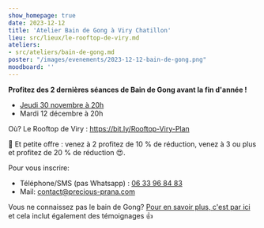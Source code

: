 ```yaml
---
show_homepage: true
date: 2023-12-12
title: 'Atelier Bain de Gong à Viry Chatillon'
lieu: src/lieux/le-rooftop-de-viry.md
ateliers:
- src/ateliers/bain-de-gong.md
poster: "/images/evenements/2023-12-12-bain-de-gong.png"
moodboard: ''
---
```


**Profitez des 2 dernières séances de Bain de Gong avant la fin d'année !**

- [Jeudi 30 novembre à 20h](/agenda/2023/11/30/atelier-bain-de-gong-a-viry-chatillon/)
- Mardi 12 décembre à 20h

Où? Le Rooftop de Viry : https://bit.ly/Rooftop-Viry-Plan

🎁 Et petite offre : venez à 2 profitez de 10 % de réduction, venez à 3 ou plus
et profitez de 20 % de réduction 😍.

Pour vous inscrire:
- Téléphone/SMS (pas Whatsapp) : [06 33 96 84 83](tel:0633968483)
- Mail: contact@precious-prana.com

Vous ne connaissez pas le bain de Gong? [Pour en savoir plus, c'est par ici](/ateliers/bain-de-gong/) et cela inclut également des témoignages 👍